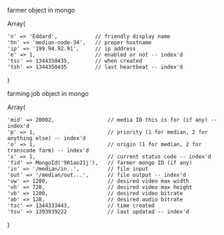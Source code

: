 farmer object in mongo

Array(

	'n' => 'Eddard',			// friendly display name
	'hn' => 'median-node-34',	// proper hostname
	'ip' => '199.94.92.91',		// ip address
	'e' => 1,					// enabled or not -- index'd
	'tsc' => 1344350435,		// when created
	'tsh' => 1344350435			// last heartbeat -- index'd

)

farming job object in mongo

Array(

	'mid' => 20002,					// media ID this is for (if any) -- index'd
	'p' => 1,						// priority (1 for median, 2 for anything else) -- index'd
	'o' => 1,						// origin (1 for median, 2 for transcode farm) -- index'd
	's' => 1,						// current status code -- index'd
	'fid' => MongoId('901ao21j'),	// farmer mongo ID (if any)
	'in' => '/median/in..',			// file input
	'out' => '/median/out...',		// file output -- index'd
	'vw' => 1280,					// desired video max width
	'vh' => 720,					// desired video max height
	'vb' => 1200,					// desired video bitrate
	'ab' => 128,					// desired audio bitrate
	'tsc' => 1344333443,			// time created
	'tsu' => 1393939222				// last updated -- index'd

)